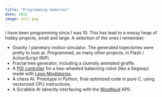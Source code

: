 ```yaml
---
title: "Programming memories"
date: 2015
image: null.png
---
```


I have been programming since I was 10. This has lead to a messy heap of hobby
projects, small and large. A selection of the ones I remember:

- Gravity / planetary motion simulator. The generated trajectories were pretty
  to look at. Programmed, as many other projects, in Flash / ActionScript (RIP).
- Fractal tree generator, including a clumsily animated giraffe.
- A [PID controller](https://www.wikiwand.com/en/PID_controller) for a
  two-wheeled balancing robot (like a Segway) made with [Lego Mindstorms](https://www.wikiwand.com/en/Lego_Mindstorms_NXT).
- A chess AI. Prototype in Python, final optimised code in pure C, using vectorized CPU instructions.
- A Scrabble AI (directly interfacing with the [Wordfeud](https://wordfeud.com/) API).
